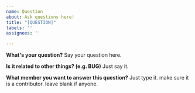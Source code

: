 ```yaml
---
name: Question
about: Ask questions here!
title: "[QUESTION]"
labels: ''
assignees: ''

---
```


**What's your question?**
Say your question here.

**Is it related to other things? (e.g. BUG)**
Just say it.

**What member you want to answer this question?**
Just type it. make sure it is a contributor. leave blank if anyone.
